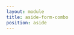 ```yaml
---
layout: module
title: aside-form-combo
position: aside
---
```

<div class="aside-form-combo clearfix aside-cols-1">


<script>
					$(window).load(function() {
						NEWTEKV2.equal_heights('aside-1,form');
					});
				</script>
</div>
